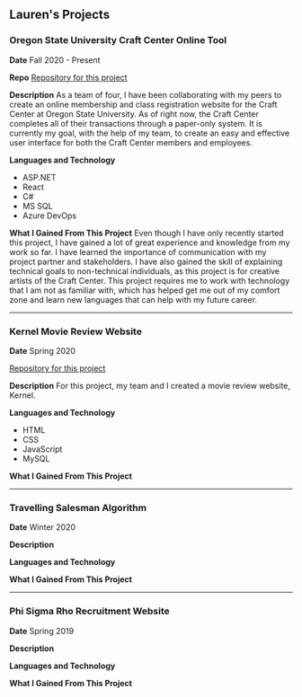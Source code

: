## Lauren's Projects


### Oregon State University Craft Center Online Tool

**Date**
Fall 2020 - Present

**Repo**
[Repository for this project](https://dev.azure.com/munafh/_git/CS461-Crafters)

**Description** 
As a team of four, I have been collaborating with my peers to create an online membership and class registration website for the Craft Center at Oregon State University. As of right now, the Craft Center completes all of their transactions through a paper-only system. It is currently my goal, with the help of my team, to create an easy and effective user interface for both the Craft Center members and employees. 

**Languages and Technology**
- ASP.NET
- React
- C#
- MS SQL
- Azure DevOps

**What I Gained From This Project**
Even though I have only recently started this project, I have gained a lot of great experience and knowledge from my work so far. I have learned the importance of communication with my project partner and stakeholders. I have also gained the skill of explaining technical goals to non-technical individuals, as this project is for creative artists of the Craft Center. This project requires me to work with technology that I am not as familiar with, which has helped get me out of my comfort zone and learn new languages that can help with my future career. 

____________________________________________________________________________________________________________________________________________________________________

### Kernel Movie Review Website

**Date**
Spring 2020

[Repository for this project](https://github.com/laurengalle/Movie-Website)

**Description** 
For this project, my team and I created a movie review website, Kernel. 

**Languages and Technology**
- HTML
- CSS
- JavaScript
- MySQL

**What I Gained From This Project**

____________________________________________________________________________________________________________________________________________________________________

### Travelling Salesman Algorithm 

**Date**
Winter 2020

**Description** 

**Languages and Technology**

**What I Gained From This Project**

____________________________________________________________________________________________________________________________________________________________________

### Phi Sigma Rho Recruitment Website 

**Date**
Spring 2019

**Description** 

**Languages and Technology**

**What I Gained From This Project**



